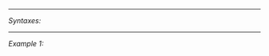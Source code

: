 


---
*Syntaxes:*

<!-- [] call `BIN_fnc_isAIBase` -->

---
*Example 1:*

<!-- 
```sqf
[] call BIN_fnc_isAIBase;
``` -->